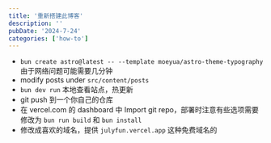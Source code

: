 ```yaml
---
title: '重新搭建此博客'
description: ''
pubDate: '2024-7-24'
categories: ['how-to']
---
```


- `bun create astro@latest -- --template moeyua/astro-theme-typography` 由于网络问题可能需要几分钟
- modify posts under `src/content/posts`
- `bun dev run` 本地查看站点，热更新
- git push 到一个你自己的仓库
- 在 vercel.com 的 dashboard 中 Import git repo，部署时注意有些选项需要修改为 `bun run build` 和 `bun install`
- 修改成喜欢的域名，提供 `julyfun.vercel.app` 这种免费域名的

